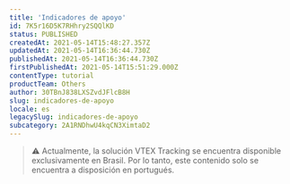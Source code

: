 ```yaml
---
title: 'Indicadores de apoyo'
id: 7K5r16D5K7RHhry2SQQlKD
status: PUBLISHED
createdAt: 2021-05-14T15:48:27.357Z
updatedAt: 2021-05-14T16:36:44.730Z
publishedAt: 2021-05-14T16:36:44.730Z
firstPublishedAt: 2021-05-14T15:51:29.000Z
contentType: tutorial
productTeam: Others
author: 30TBnJ838LXSZvdJFlcB8H
slug: indicadores-de-apoyo
locale: es
legacySlug: indicadores-de-apoyo
subcategory: 2A1RNDhwU4kqCN3XimtaD2
---
```


>⚠️ Actualmente, la solución VTEX Tracking se encuentra disponible exclusivamente en Brasil. Por lo tanto, este contenido solo se encuentra a disposición en portugués.
